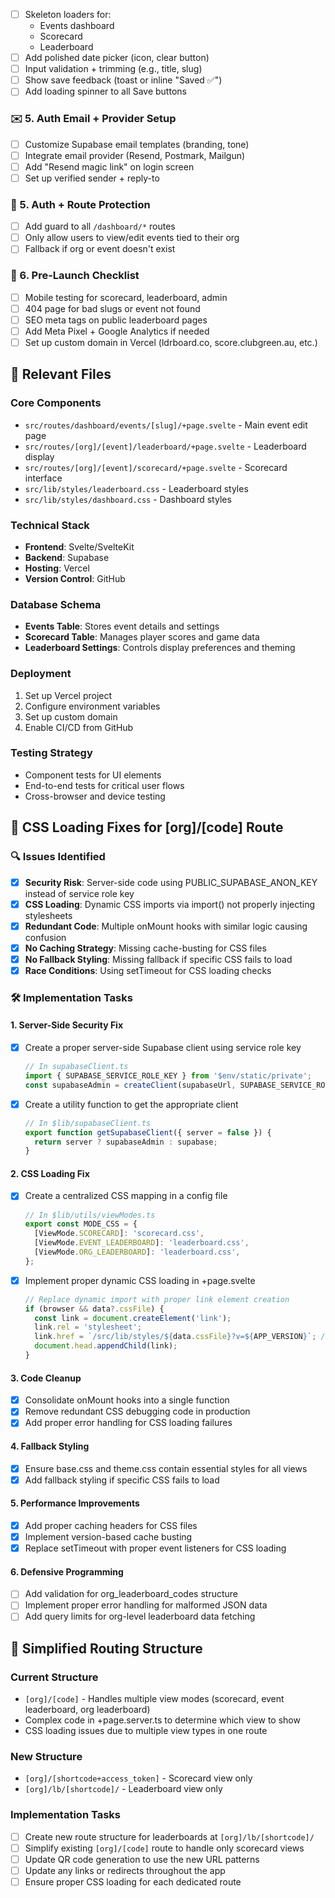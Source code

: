 
- [ ] Skeleton loaders for:
  - Events dashboard
  - Scorecard
  - Leaderboard
- [ ] Add polished date picker (icon, clear button)
- [ ] Input validation + trimming (e.g., title, slug)
- [ ] Show save feedback (toast or inline "Saved ✅")
- [ ] Add loading spinner to all Save buttons

### ✉️ 5. Auth Email + Provider Setup
- [ ] Customize Supabase email templates (branding, tone)
- [ ] Integrate email provider (Resend, Postmark, Mailgun)
- [ ] Add "Resend magic link" on login screen
- [ ] Set up verified sender + reply-to

### 🔐 5. Auth + Route Protection
- [ ] Add guard to all `/dashboard/*` routes
- [ ] Only allow users to view/edit events tied to their org
- [ ] Fallback if org or event doesn't exist

### 🧪 6. Pre-Launch Checklist
- [ ] Mobile testing for scorecard, leaderboard, admin
- [ ] 404 page for bad slugs or event not found
- [ ] SEO meta tags on public leaderboard pages
- [ ] Add Meta Pixel + Google Analytics if needed
- [ ] Set up custom domain in Vercel (ldrboard.co, score.clubgreen.au, etc.)

## 📁 Relevant Files

### Core Components
- `src/routes/dashboard/events/[slug]/+page.svelte` - Main event edit page
- `src/routes/[org]/[event]/leaderboard/+page.svelte` - Leaderboard display
- `src/routes/[org]/[event]/scorecard/+page.svelte` - Scorecard interface
- `src/lib/styles/leaderboard.css` - Leaderboard styles
- `src/lib/styles/dashboard.css` - Dashboard styles


### Technical Stack
- **Frontend**: Svelte/SvelteKit
- **Backend**: Supabase
- **Hosting**: Vercel
- **Version Control**: GitHub

### Database Schema
- **Events Table**: Stores event details and settings
- **Scorecard Table**: Manages player scores and game data
- **Leaderboard Settings**: Controls display preferences and theming

### Deployment
1. Set up Vercel project
2. Configure environment variables
3. Set up custom domain
4. Enable CI/CD from GitHub

### Testing Strategy
- Component tests for UI elements
- End-to-end tests for critical user flows
- Cross-browser and device testing

## 🎨 CSS Loading Fixes for [org]/[code] Route

### 🔍 Issues Identified
- [x] **Security Risk**: Server-side code using PUBLIC_SUPABASE_ANON_KEY instead of service role key
- [x] **CSS Loading**: Dynamic CSS imports via import() not properly injecting stylesheets
- [x] **Redundant Code**: Multiple onMount hooks with similar logic causing confusion
- [x] **No Caching Strategy**: Missing cache-busting for CSS files
- [x] **No Fallback Styling**: Missing fallback if specific CSS fails to load
- [x] **Race Conditions**: Using setTimeout for CSS loading checks

### 🛠️ Implementation Tasks

#### 1. Server-Side Security Fix
- [x] Create a proper server-side Supabase client using service role key
  ```typescript
  // In supabaseClient.ts
  import { SUPABASE_SERVICE_ROLE_KEY } from '$env/static/private';
  const supabaseAdmin = createClient(supabaseUrl, SUPABASE_SERVICE_ROLE_KEY);
  ```
- [x] Create a utility function to get the appropriate client
  ```typescript
  // In $lib/supabaseClient.ts
  export function getSupabaseClient({ server = false }) {
    return server ? supabaseAdmin : supabase;
  }
  ```

#### 2. CSS Loading Fix
- [x] Create a centralized CSS mapping in a config file
  ```typescript
  // In $lib/utils/viewModes.ts
  export const MODE_CSS = {
    [ViewMode.SCORECARD]: 'scorecard.css',
    [ViewMode.EVENT_LEADERBOARD]: 'leaderboard.css',
    [ViewMode.ORG_LEADERBOARD]: 'leaderboard.css',
  };
  ```
- [x] Implement proper dynamic CSS loading in +page.svelte
  ```typescript
  // Replace dynamic import with proper link element creation
  if (browser && data?.cssFile) {
    const link = document.createElement('link');
    link.rel = 'stylesheet';
    link.href = `/src/lib/styles/${data.cssFile}?v=${APP_VERSION}`; // Add version for cache busting
    document.head.appendChild(link);
  }
  ```

#### 3. Code Cleanup
- [x] Consolidate onMount hooks into a single function
- [x] Remove redundant CSS debugging code in production
- [x] Add proper error handling for CSS loading failures

#### 4. Fallback Styling
- [x] Ensure base.css and theme.css contain essential styles for all views
- [x] Add fallback styling if specific CSS fails to load

#### 5. Performance Improvements
- [x] Add proper caching headers for CSS files
- [x] Implement version-based cache busting
- [x] Replace setTimeout with proper event listeners for CSS loading

#### 6. Defensive Programming
- [ ] Add validation for org_leaderboard_codes structure
- [ ] Implement proper error handling for malformed JSON data
- [ ] Add query limits for org-level leaderboard data fetching

## 🔄 Simplified Routing Structure

### Current Structure
- `[org]/[code]` - Handles multiple view modes (scorecard, event leaderboard, org leaderboard)
- Complex code in +page.server.ts to determine which view to show
- CSS loading issues due to multiple view types in one route

### New Structure
- `[org]/[shortcode+access_token]` - Scorecard view only
- `[org]/lb/[shortcode]/` - Leaderboard view only

### Implementation Tasks
- [ ] Create new route structure for leaderboards at `[org]/lb/[shortcode]/`
- [ ] Simplify existing `[org]/[code]` route to handle only scorecard views
- [ ] Update QR code generation to use the new URL patterns
- [ ] Update any links or redirects throughout the app
- [ ] Ensure proper CSS loading for each dedicated route
